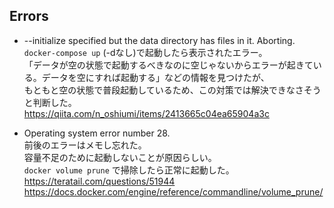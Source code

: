 ## Errors

- --initialize specified but the data directory has files in it. Aborting.  
`docker-compose up` (-dなし)で起動したら表示されたエラー。  
「データが空の状態で起動するべきなのに空じゃないからエラーが起きている。データを空にすれば起動する」などの情報を見つけたが、  
もともと空の状態で普段起動しているため、この対策では解決できなさそうと判断した。  
https://qiita.com/n_oshiumi/items/2413665c04ea65904a3c  

- Operating system error number 28.  
前後のエラーはメモし忘れた。  
容量不足のために起動しないことが原因らしい。  
`docker volume prune` で掃除したら正常に起動した。   
https://teratail.com/questions/51944   
https://docs.docker.com/engine/reference/commandline/volume_prune/  
